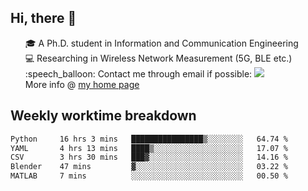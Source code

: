 <h2 > Hi, there 👋 </h3>

<div >
 <ul>
 🎓 A Ph.D. student in Information and Communication Engineering <br>
 💻 Researching in Wireless Network Measurement (5G, BLE etc.)<br>
 :speech_balloon: Contact me through email if possible: <a href="mailto:ethanjia@sjtu.edu.cn"><img src="https://img.shields.io/badge/-ethanjia@sjtu.edu.cn-c14438?style=plastic&logo=Gmail&logoColor=white&link=mailto:mailto:ethanjia@sjtu.edu.cn"></a> <br>
  More info @ <a href="https://haifengjia.github.io">my home page</a>
 </ul>
</div>

<h2 >
Weekly worktime breakdown
</h1>


<!--START_SECTION:waka-->

```txt
Python     16 hrs 3 mins   ████████████████▒░░░░░░░░   64.74 %
YAML       4 hrs 13 mins   ████▒░░░░░░░░░░░░░░░░░░░░   17.07 %
CSV        3 hrs 30 mins   ███▓░░░░░░░░░░░░░░░░░░░░░   14.16 %
Blender    47 mins         ▓░░░░░░░░░░░░░░░░░░░░░░░░   03.22 %
MATLAB     7 mins          ░░░░░░░░░░░░░░░░░░░░░░░░░   00.50 %
```

<!--END_SECTION:waka-->


